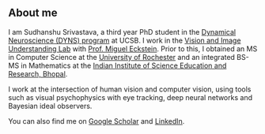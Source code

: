 ## About me

I am Sudhanshu Srivastava, a third year PhD student in the [Dynamical Neuroscience (DYNS) program](https://www.dyns.ucsb.edu/) at UCSB. I work in the [Vision and Image Understanding Lab](https://viu.psych.ucsb.edu/) with [Prof. Miguel Eckstein](https://viu.psych.ucsb.edu/people/miguel-eckstein). Prior to this, I obtained an MS in Computer Science at the [University of Rochester](https://www.rochester.edu/) and an integrated BS-MS in Mathematics at the [Indian Institute of Science Education and Research, Bhopal](https://www.iiserb.ac.in/). 

I work at the intersection of human vision and computer vision, using tools such as visual psychophysics with eye tracking, deep neural networks and Bayesian ideal observers. 

You can also find me on [Google Scholar](https://scholar.google.com/citations?user=m5msEqMAAAAJ) and [LinkedIn](https://www.linkedin.com/in/sudhanshusri1001/).
